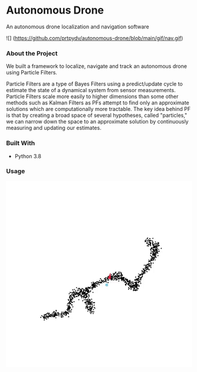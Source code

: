 # Autonomous Drone
An autonomous drone localization and navigation software

![] (https://github.com/prtpydv/autonomous-drone/blob/main/gif/nav.gif)
### About the Project
We built a framework to localize, navigate and track an autonomous drone using Particle Filters.

Particle Filters are a type of Bayes Filters using a predict/update cycle to estimate the state 
of a dynamical system from sensor measurements. Particle Filters scale more easily to higher dimensions
than some other methods such as Kalman Filters as PFs attempt to find only an approximate solutions which
are computationally more tractable. The key idea behind PF is that by creating a broad
space of several hypotheses, called "particles," we can narrow down the space to an approximate solution by 
continuously measuring and updating our estimates.

### Built With
* Python 3.8

### Usage
![](https://github.com/prtpydv/autonomous-drone/blob/main/gif/loc_trac.gif)
